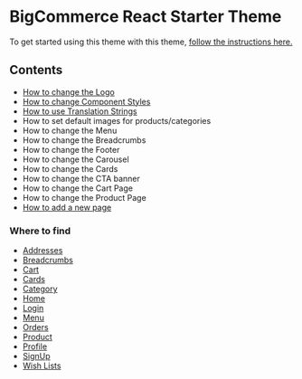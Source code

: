# BigCommerce React Starter Theme

To get started using this theme with this theme, [follow the instructions here.](../README.md)

## Contents

- [How to change the Logo](change-logo.md)
- [How to change Component Styles](change-component-styles.md)
- [How to use Translation Strings](translation-strings.md)
- How to set default images for products/categories
- How to change the Menu
- How to change the Breadcrumbs
- How to change the Footer
- How to change the Carousel
- How to change the Cards
- How to change the CTA banner
- How to change the Cart Page
- How to change the Product Page
- [How to add a new page](add-a-new-page.md)

### Where to find

- [Addresses](where-to-find.md#addresses)
- [Breadcrumbs](where-to-find.md#breadcrumbs)
- [Cart](where-to-find.md#cart)
- [Cards](where-to-find.md#cards)
- [Category](where-to-find.md#category)
- [Home](where-to-find.md#home)
- [Login](where-to-find.md#login)
- [Menu](where-to-find.md#menu)
- [Orders](where-to-find.md#orders)
- [Product](where-to-find.md#product)
- [Profile](where-to-find.md#profile)
- [SignUp](where-to-find.md#signup)
- [Wish Lists](where-to-find.md#wish-lists)
